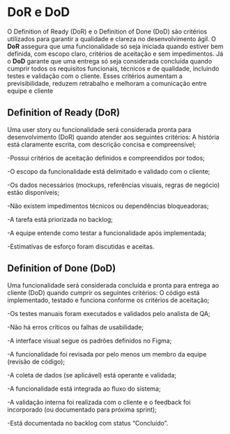 # DoR e DoD

O Definition of Ready (DoR) e o Definition of Done (DoD) são critérios utilizados para garantir a qualidade e clareza no desenvolvimento ágil. O **DoR** assegura que uma funcionalidade só seja iniciada quando estiver bem definida, com escopo claro, critérios de aceitação e sem impedimentos. Já o **DoD** garante que uma entrega só seja considerada concluída quando cumprir todos os requisitos funcionais, técnicos e de qualidade, incluindo testes e validação com o cliente. Esses critérios aumentam a previsibilidade, reduzem retrabalho e melhoram a comunicação entre equipe e cliente

## Definition of Ready (DoR)

Uma user story ou funcionalidade será considerada pronta para desenvolvimento (DoR) quando atender aos seguintes critérios:
A história está claramente escrita, com descrição concisa e compreensível;

-Possui critérios de aceitação definidos e compreendidos por todos;

-O escopo da funcionalidade está delimitado e validado com o cliente;

-Os dados necessários (mockups, referências visuais, regras de negócio) estão disponíveis;

-Não existem impedimentos técnicos ou dependências bloqueadoras;

-A tarefa está priorizada no backlog;

-A equipe entende como testar a funcionalidade após implementada;

-Estimativas de esforço foram discutidas e aceitas.

## Definition of Done (DoD)

Uma funcionalidade será considerada concluída e pronta para entrega ao cliente (DoD) quando cumprir os seguintes critérios:
O código está implementado, testado e funciona conforme os critérios de aceitação;

-Os testes manuais foram executados e validados pelo analista de QA;

-Não há erros críticos ou falhas de usabilidade;

-A interface visual segue os padrões definidos no Figma;

-A funcionalidade foi revisada por pelo menos um membro da equipe (revisão de código);

-A coleta de dados (se aplicável) está operante e validada;

-A funcionalidade está integrada ao fluxo do sistema;

-A validação interna foi realizada com o cliente e o feedback foi incorporado (ou documentado para próxima sprint);

-Está documentada no backlog com status “Concluído”.
